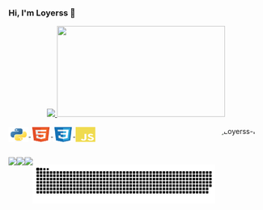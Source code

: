 ### Hi, I'm Loyerss 👋

<div align="center">
    <a href="https://github.com/Loyerss">
    <img height="180em" src="https://github-readme-stats.vercel.app/api?username=Loyerss&show_icons=true&theme=react&include_all_commits=true&count_private=true"/>
    <img width="332px" height="180em" src="https://github-readme-stats.vercel.app/api/top-langs/?username=Loyerss&layout=compact&langs_count=16&theme=react"/>
</div>
<div style="display: inline_block"><br>
  <img align="center" alt="Loyerss-Python" height="30" width="40" src="https://raw.githubusercontent.com/devicons/devicon/master/icons/python/python-original.svg">
  <img align="center" alt="Loyerss-HTML" height="30" width="40" src="https://raw.githubusercontent.com/devicons/devicon/master/icons/html5/html5-original.svg">
  <img align="center" alt="Loyerss-CSS" height="30" width="40" src="https://raw.githubusercontent.com/devicons/devicon/master/icons/css3/css3-original.svg">
  <img align="center" alt="Loyerss-Js" height="30" width="40" src="https://raw.githubusercontent.com/devicons/devicon/master/icons/javascript/javascript-plain.svg">
  <img align="right" alt="Loyerss-Pic" height="150" style="border-radius:50px;" src="https://cdn.discordapp.com/avatars/781160090794197022/e0a6e634cc0d6280f2368fc657911b4b.webp?size=256">
</div>
  
##
  
<div style="display: flex; direction: row;">
  <a href="https://github.com/Loyerss"><img src="https://img.shields.io/badge/GitHub-100000?style=for-the-badge&logo=github&logoColor=white"></a>
  <a href="https://discordapp.com/users/781160090794197022"><img src="https://img.shields.io/badge/Discord-7289DA?style=for-the-badge&logo=discord&logoColor=white"></a>
  <a href="https://twitter.com/Loyerss_"><img src="https://img.shields.io/badge/Twitter-1DA1F2?style=for-the-badge&logo=twitter&logoColor=white"></a>
    	
  
  ![Snake animation](https://github.com/Loyerss/Loyerss/blob/output/github-contribution-grid-snake.svg)
</div>
